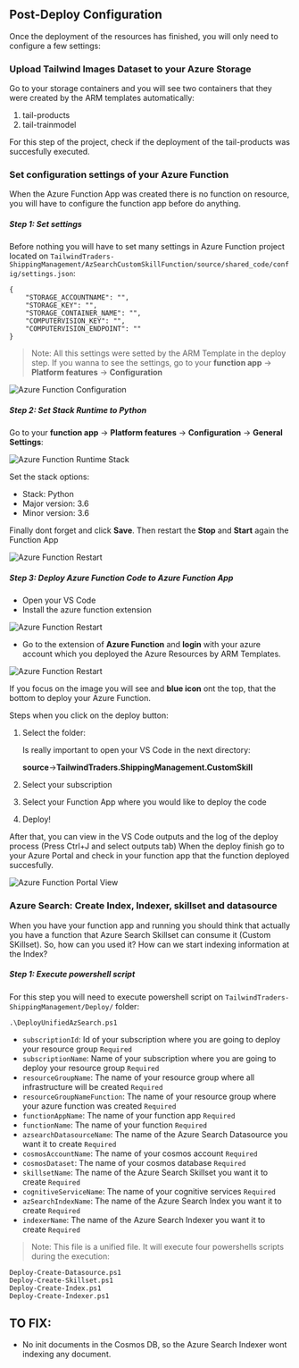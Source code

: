 ## Post-Deploy Configuration

Once the deployment of the resources has finished, you will only need to configure a few settings:

### Upload Tailwind Images Dataset to your Azure Storage

Go to your storage containers and you will see two containers that they were created by the ARM templates automatically:

1. tail-products
2. tail-trainmodel

For this step of the project, check if the deployment of the tail-products was succesfully executed.

### Set configuration settings of your Azure Function

When the Azure Function App was created there is no function on resource, you will have to configure the function app before do anything.

##### Step 1: Set settings

Before nothing you will have to set many settings in Azure Function project located on `TailwindTraders-ShippingManagement/AzSearchCustomSkillFunction/source/shared_code/config/settings.json`:
```
{
    "STORAGE_ACCOUNTNAME": "",
    "STORAGE_KEY": "",
    "STORAGE_CONTAINER_NAME": "",
    "COMPUTERVISION_KEY": "",
    "COMPUTERVISION_ENDPOINT": ""
}
```
>Note: All this settings were setted by the ARM Template in the deploy step. If you wanna to see the settings, go to your **function app** -> **Platform features** -> **Configuration**

![Azure Function Configuration](../Images/azure-function-configurations.png)

#####  Step 2: Set Stack Runtime to Python

Go to your **function app** -> **Platform features** -> **Configuration** -> **General Settings**:

![Azure Function Runtime Stack](../Images/azure-function-runtimestack.png)

Set the stack options:

- Stack: Python
- Major version: 3.6
- Minor version: 3.6

Finally dont forget and click **Save**. Then restart the  **Stop** and  **Start** again the Function App

![Azure Function Restart](../Images/azure-function-restartfunctionapp.png)


##### Step 3: Deploy Azure Function Code to Azure Function App

- Open your VS Code
- Install the azure function extension

![Azure Function Restart](../Images/azure-function-vscodeextension.png)

- Go to the extension of **Azure Function** and **login** with your azure account which you deployed the Azure Resources by ARM Templates.

![Azure Function Restart](../Images/azure-function-vscodedeploy.png)

If you focus on the image you will see and **blue icon** ont the top, that the bottom to deploy your Azure Function. 

Steps when you click on the deploy button:

1. Select the folder: 

    Is really important to open your VS Code in the next directory:

    **source**->**TailwindTraders.ShippingManagement.CustomSkill**
2. Select your subscription
3. Select your Function App where you would like to deploy the code
4. Deploy!

After that, you can view in the VS Code outputs and the log of the deploy process (Press Ctrl+J and select outputs tab)
When the deploy finish go to your Azure Portal and check in your function app that the function deployed succesfully.

![Azure Function Portal View](../Images/azure-function-portalfunction-view.png)

### Azure Search: Create Index, Indexer, skillset and datasource

When you have your function app and running you should think that actually you have a function that Azure Search Skillset can consume it (Custom SKillset).
So, how can you used it? How can we start indexing information at the Index?

##### Step 1: Execute powershell script
For this step you will need to execute powershell script on `TailwindTraders-ShippingManagement/Deploy/` folder:

```
.\DeployUnifiedAzSearch.ps1
```

- `subscriptionId`: Id of your subscription where you are going to deploy your resource group `Required`
- `subscriptionName`: Name of your subscription where you are going to deploy your resource group `Required`
- `resourceGroupName`: The name of your resource group where all infrastructure will be created `Required`
- `resourceGroupNameFunction`: The name of your resource group where your azure function was created `Required`
- `functionAppName`: The name of your function app `Required`
- `functionName`: The name of your function `Required`
- `azsearchDatasourceName`: The name of the Azure Search Datasource you want it to create `Required`
- `cosmosAccountName`: The name of your cosmos account `Required`
- `cosmosDataset`: The name of your cosmos database `Required`
- `skillsetName`: The name of the Azure Search Skillset you want it to create `Required`
- `cognitiveServiceName`: The name of your cognitive services `Required`
- `azSearchIndexName`: The name of the Azure Search Index you want it to create `Required`
- `indexerName`: The name of the Azure Search Indexer you want it to create `Required`

>Note: This file is a unified file. It will execute four powershells scripts during the execution:

    Deploy-Create-Datasource.ps1
    Deploy-Create-Skillset.ps1
    Deploy-Create-Index.ps1
    Deploy-Create-Indexer.ps1

## TO FIX:

- No init documents in the Cosmos DB, so the Azure Search Indexer wont indexing any document.